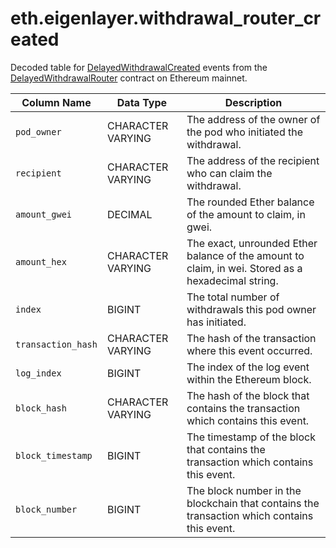 # eth.eigenlayer.withdrawal_router_created

Decoded table for [DelayedWithdrawalCreated](https://github.com/Layr-Labs/eigenlayer-contracts/blob/e80a45c5595dd7d2e31e06c021bad2ca7db0abc7/src/contracts/pods/DelayedWithdrawalRouter.sol#L33) events from the [DelayedWithdrawalRouter](https://etherscan.io/address/0x7fe7e9cc0f274d2435ad5d56d5fa73e47f6a23d8) contract on Ethereum mainnet.

| Column Name        | Data Type         | Description                                                                                        |
| ------------------ | ----------------- | -------------------------------------------------------------------------------------------------- |
| `pod_owner`        | CHARACTER VARYING | The address of the owner of the pod who initiated the withdrawal.                                  |
| `recipient`        | CHARACTER VARYING | The address of the recipient who can claim the withdrawal.                                         |
| `amount_gwei`      | DECIMAL           | The rounded Ether balance of the amount to claim, in gwei.                                         |
| `amount_hex`       | CHARACTER VARYING | The exact, unrounded Ether balance of the amount to claim, in wei. Stored as a hexadecimal string. |
| `index`            | BIGINT            | The total number of withdrawals this pod owner has initiated.                                      |
| `transaction_hash` | CHARACTER VARYING | The hash of the transaction where this event occurred.                                             |
| `log_index`        | BIGINT            | The index of the log event within the Ethereum block.                                              |
| `block_hash`       | CHARACTER VARYING | The hash of the block that contains the transaction which contains this event.                     |
| `block_timestamp`  | BIGINT            | The timestamp of the block that contains the transaction which contains this event.                |
| `block_number`     | BIGINT            | The block number in the blockchain that contains the transaction which contains this event.        |
